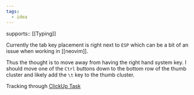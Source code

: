 ```yaml
---
tags:
  - idea
---
```

supports:: [[Typing]]

Currently the tab key placement is right next to `ESP` which can be a bit of an issue when working in [[neovim]]. 

Thus the thought is to move away from having the right hand system key. I should move one of the `Ctrl` buttons down to the bottom row of the thumb cluster and likely add the `\t` key to the thumb cluster. 

Tracking through [ClickUp Task](https://app.clickup.com/t/866b62fh8)
